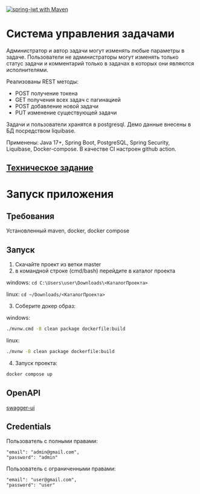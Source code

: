 [![spring-jwt with Maven](https://github.com/AlekseiPetrovJ/task-managment-system/actions/workflows/maven.yml/badge.svg)](https://github.com/AlekseiPetrovJ/task-managment-system/actions/workflows/maven.yml)

# Система управления задачами
Администратор и автор задачи могут изменять любые параметры в задаче.
Пользователи не администраторы могут изменять только статус задачи и комментарий 
только в задачах в которых они являются исполнителями.

Реализованы REST методы:
- POST получение токена
- GET получения всех задач c пагинацией
- POST добавление новой задачи
- PUT изменение существующей задачи

Задачи и пользователи хранятся в postgresql. Демо данные внесены в БД посредством liquibase.

Применены: Java 17+, Spring Boot, PostgreSQL, Spring Security, Liquibase, Docker-compose.
В качестве CI настроен github action.


## [Техническое задание](tz.txt)

# Запуск приложения
## Требования
Установленный maven, docker, docker compose

## Запуск
1) Скачайте проект из ветки master
2) в командной строке (cmd/bash) перейдите в каталог проекта

windows: `cd C:\Users\user\Downloads\<КаталогПроекта>`

linux: `cd ~/Downloads/<КаталогПроекта>`

3) Соберите докер образ:

windows: 
```bash
./mvnw.cmd -B clean package dockerfile:build
```

linux: 
```bash
./mvnw -B clean package dockerfile:build
```

4) Запуск проекта:
```bash
docker compose up
```

## OpenAPI
[swagger-ui](http://127.0.0.1:8080/swagger-ui/index.html)

## Credentials

Пользователь с полными правами:

```
"email": "admin@gmail.com",
"password": "admin"
```

Пользователь с ограниченными правами:

```
"email": "user@gmail.com",
"password": "user"
```